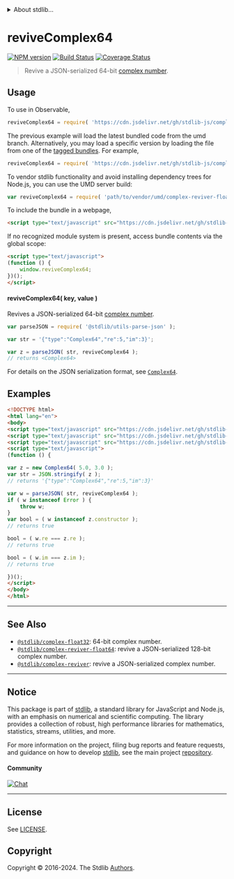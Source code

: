 <!--

@license Apache-2.0

Copyright (c) 2018 The Stdlib Authors.

Licensed under the Apache License, Version 2.0 (the "License");
you may not use this file except in compliance with the License.
You may obtain a copy of the License at

   http://www.apache.org/licenses/LICENSE-2.0

Unless required by applicable law or agreed to in writing, software
distributed under the License is distributed on an "AS IS" BASIS,
WITHOUT WARRANTIES OR CONDITIONS OF ANY KIND, either express or implied.
See the License for the specific language governing permissions and
limitations under the License.

-->


<details>
  <summary>
    About stdlib...
  </summary>
  <p>We believe in a future in which the web is a preferred environment for numerical computation. To help realize this future, we've built stdlib. stdlib is a standard library, with an emphasis on numerical and scientific computation, written in JavaScript (and C) for execution in browsers and in Node.js.</p>
  <p>The library is fully decomposable, being architected in such a way that you can swap out and mix and match APIs and functionality to cater to your exact preferences and use cases.</p>
  <p>When you use stdlib, you can be absolutely certain that you are using the most thorough, rigorous, well-written, studied, documented, tested, measured, and high-quality code out there.</p>
  <p>To join us in bringing numerical computing to the web, get started by checking us out on <a href="https://github.com/stdlib-js/stdlib">GitHub</a>, and please consider <a href="https://opencollective.com/stdlib">financially supporting stdlib</a>. We greatly appreciate your continued support!</p>
</details>

# reviveComplex64

[![NPM version][npm-image]][npm-url] [![Build Status][test-image]][test-url] [![Coverage Status][coverage-image]][coverage-url] <!-- [![dependencies][dependencies-image]][dependencies-url] -->

> Revive a JSON-serialized 64-bit [complex number][@stdlib/complex/float32].

<!-- Section to include introductory text. Make sure to keep an empty line after the intro `section` element and another before the `/section` close. -->

<section class="intro">

</section>

<!-- /.intro -->

<!-- Package usage documentation. -->



<section class="usage">

## Usage

To use in Observable,

```javascript
reviveComplex64 = require( 'https://cdn.jsdelivr.net/gh/stdlib-js/complex-reviver-float32@umd/browser.js' )
```
The previous example will load the latest bundled code from the umd branch. Alternatively, you may load a specific version by loading the file from one of the [tagged bundles](https://github.com/stdlib-js/complex-reviver-float32/tags). For example,

```javascript
reviveComplex64 = require( 'https://cdn.jsdelivr.net/gh/stdlib-js/complex-reviver-float32@v0.2.0-umd/browser.js' )
```

To vendor stdlib functionality and avoid installing dependency trees for Node.js, you can use the UMD server build:

```javascript
var reviveComplex64 = require( 'path/to/vendor/umd/complex-reviver-float32/index.js' )
```

To include the bundle in a webpage,

```html
<script type="text/javascript" src="https://cdn.jsdelivr.net/gh/stdlib-js/complex-reviver-float32@umd/browser.js"></script>
```

If no recognized module system is present, access bundle contents via the global scope:

```html
<script type="text/javascript">
(function () {
    window.reviveComplex64;
})();
</script>
```

#### reviveComplex64( key, value )

Revives a JSON-serialized 64-bit [complex number][@stdlib/complex/float32].

```javascript
var parseJSON = require( '@stdlib/utils-parse-json' );

var str = '{"type":"Complex64","re":5,"im":3}';

var z = parseJSON( str, reviveComplex64 );
// returns <Complex64>
```

For details on the JSON serialization format, see [`Complex64`][@stdlib/complex/float32].

</section>

<!-- /.usage -->

<!-- Package usage notes. Make sure to keep an empty line after the `section` element and another before the `/section` close. -->

<section class="notes">

</section>

<!-- /.notes -->

<!-- Package usage examples. -->

<section class="examples">

## Examples

<!-- eslint no-undef: "error" -->

```html
<!DOCTYPE html>
<html lang="en">
<body>
<script type="text/javascript" src="https://cdn.jsdelivr.net/gh/stdlib-js/complex-float32@umd/browser.js"></script>
<script type="text/javascript" src="https://cdn.jsdelivr.net/gh/stdlib-js/utils-parse-json@umd/browser.js"></script>
<script type="text/javascript" src="https://cdn.jsdelivr.net/gh/stdlib-js/complex-reviver-float32@umd/browser.js"></script>
<script type="text/javascript">
(function () {

var z = new Complex64( 5.0, 3.0 );
var str = JSON.stringify( z );
// returns '{"type":"Complex64","re":5,"im":3}'

var w = parseJSON( str, reviveComplex64 );
if ( w instanceof Error ) {
    throw w;
}
var bool = ( w instanceof z.constructor );
// returns true

bool = ( w.re === z.re );
// returns true

bool = ( w.im === z.im );
// returns true

})();
</script>
</body>
</html>
```

</section>

<!-- /.examples -->

<!-- Section to include cited references. If references are included, add a horizontal rule *before* the section. Make sure to keep an empty line after the `section` element and another before the `/section` close. -->

<section class="references">

</section>

<!-- /.references -->

<!-- Section for related `stdlib` packages. Do not manually edit this section, as it is automatically populated. -->

<section class="related">

* * *

## See Also

-   <span class="package-name">[`@stdlib/complex-float32`][@stdlib/complex/float32]</span><span class="delimiter">: </span><span class="description">64-bit complex number.</span>
-   <span class="package-name">[`@stdlib/complex-reviver-float64`][@stdlib/complex/reviver-float64]</span><span class="delimiter">: </span><span class="description">revive a JSON-serialized 128-bit complex number.</span>
-   <span class="package-name">[`@stdlib/complex-reviver`][@stdlib/complex/reviver]</span><span class="delimiter">: </span><span class="description">revive a JSON-serialized complex number.</span>

</section>

<!-- /.related -->

<!-- Section for all links. Make sure to keep an empty line after the `section` element and another before the `/section` close. -->


<section class="main-repo" >

* * *

## Notice

This package is part of [stdlib][stdlib], a standard library for JavaScript and Node.js, with an emphasis on numerical and scientific computing. The library provides a collection of robust, high performance libraries for mathematics, statistics, streams, utilities, and more.

For more information on the project, filing bug reports and feature requests, and guidance on how to develop [stdlib][stdlib], see the main project [repository][stdlib].

#### Community

[![Chat][chat-image]][chat-url]

---

## License

See [LICENSE][stdlib-license].


## Copyright

Copyright &copy; 2016-2024. The Stdlib [Authors][stdlib-authors].

</section>

<!-- /.stdlib -->

<!-- Section for all links. Make sure to keep an empty line after the `section` element and another before the `/section` close. -->

<section class="links">

[npm-image]: http://img.shields.io/npm/v/@stdlib/complex-reviver-float32.svg
[npm-url]: https://npmjs.org/package/@stdlib/complex-reviver-float32

[test-image]: https://github.com/stdlib-js/complex-reviver-float32/actions/workflows/test.yml/badge.svg?branch=v0.2.0
[test-url]: https://github.com/stdlib-js/complex-reviver-float32/actions/workflows/test.yml?query=branch:v0.2.0

[coverage-image]: https://img.shields.io/codecov/c/github/stdlib-js/complex-reviver-float32/main.svg
[coverage-url]: https://codecov.io/github/stdlib-js/complex-reviver-float32?branch=main

<!--

[dependencies-image]: https://img.shields.io/david/stdlib-js/complex-reviver-float32.svg
[dependencies-url]: https://david-dm.org/stdlib-js/complex-reviver-float32/main

-->

[chat-image]: https://img.shields.io/gitter/room/stdlib-js/stdlib.svg
[chat-url]: https://app.gitter.im/#/room/#stdlib-js_stdlib:gitter.im

[stdlib]: https://github.com/stdlib-js/stdlib

[stdlib-authors]: https://github.com/stdlib-js/stdlib/graphs/contributors

[umd]: https://github.com/umdjs/umd
[es-module]: https://developer.mozilla.org/en-US/docs/Web/JavaScript/Guide/Modules

[deno-url]: https://github.com/stdlib-js/complex-reviver-float32/tree/deno
[deno-readme]: https://github.com/stdlib-js/complex-reviver-float32/blob/deno/README.md
[umd-url]: https://github.com/stdlib-js/complex-reviver-float32/tree/umd
[umd-readme]: https://github.com/stdlib-js/complex-reviver-float32/blob/umd/README.md
[esm-url]: https://github.com/stdlib-js/complex-reviver-float32/tree/esm
[esm-readme]: https://github.com/stdlib-js/complex-reviver-float32/blob/esm/README.md
[branches-url]: https://github.com/stdlib-js/complex-reviver-float32/blob/main/branches.md

[stdlib-license]: https://raw.githubusercontent.com/stdlib-js/complex-reviver-float32/main/LICENSE

[@stdlib/complex/float32]: https://github.com/stdlib-js/complex-float32/tree/umd

<!-- <related-links> -->

[@stdlib/complex/reviver-float64]: https://github.com/stdlib-js/complex-reviver-float64/tree/umd

[@stdlib/complex/reviver]: https://github.com/stdlib-js/complex-reviver/tree/umd

<!-- </related-links> -->

</section>

<!-- /.links -->

